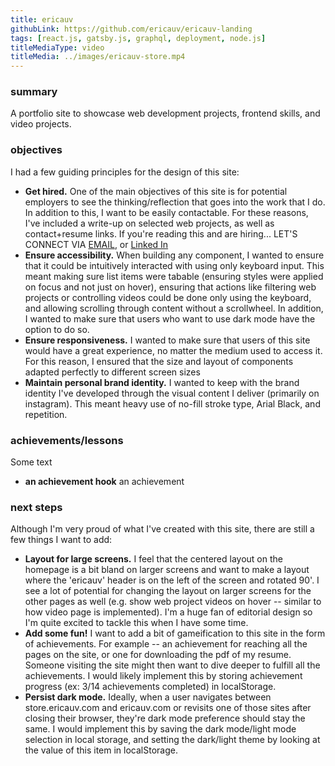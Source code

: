 ```yaml
---
title: ericauv
githubLink: https://github.com/ericauv/ericauv-landing
tags: [react.js, gatsby.js, graphql, deployment, node.js]
titleMediaType: video
titleMedia: ../images/ericauv-store.mp4
---
```


<div class="project-section">
  <h3 class="project-section-title">summary</h3>
  <div class="project-section-content">
    <p>
      A portfolio site to showcase web development projects, frontend skills,
      and video projects.
    </p>
  </div>
</div>
<div class="project-section">
  <h3 class="project-section-title">objectives</h3>
  <div class="project-section-content">
    <p>
      I had a few guiding principles for the design of this site:
    </p>
    <ul>
      <li>
        <strong>Get hired.</strong> One of the main objectives of this site is
        for potential employers to see the thinking/reflection that goes into
        the work that I do. In addition to this, I want to be easily
        contactable. For these reasons, I've included a write-up on selected web
        projects, as well as contact+resume links. If you're reading this and
        are hiring... LET'S CONNECT VIA <a href="mailto:e.auvaart">EMAIL</a>, or
        <a
          title="linked in"
          rel="noopener noreferrer"
          target="_blank"
          href="https://linkedin.com/in/eric-auvaart/"
          >Linked In
        </a>
      </li>
      <li>
        <strong>Ensure accessibility.</strong> When building any component, I
        wanted to ensure that it could be intuitively interacted with using only
        keyboard input. This meant making sure list items were tabable (ensuring
        styles were applied on focus and not just on hover), ensuring that
        actions like filtering web projects or controlling videos could be done
        only using the keyboard, and allowing scrolling through content without
        a scrollwheel. In addition, I wanted to make sure that users who want to
        use dark mode have the option to do so.
      </li>
      <li>
        <strong>Ensure responsiveness.</strong> I wanted to make sure that users
        of this site would have a great experience, no matter the medium used to
        access it. For this reason, I ensured that the size and layout of
        components adapted perfectly to different screen sizes
      </li>
      <li>
        <strong>Maintain personal brand identity.</strong> I wanted to keep with
        the brand identity I've developed through the visual content I deliver
        (primarily on instagram). This meant heavy use of no-fill stroke type,
        Arial Black, and repetition.
      </li>
    </ul>
  </div>
</div>
<div class="project-section">
  <h3 class="project-section-title">achievements/lessons</h3>
  <div class="project-section-content">
    <p>
      Some text
    </p>
    <ul>
      <li><strong>an achievement hook</strong> an achievement</li>
    </ul>
  </div>
</div>
<div class="project-section">
  <h3 class="project-section-title">next steps</h3>
  <div class="project-section-content">
    <p>
      Although I'm very proud of what I've created with this site, there are
      still a few things I want to add:
    </p>
    <ul>
      <li>
        <strong>Layout for large screens.</strong> I feel that the centered
        layout on the homepage is a bit bland on larger screens and want to make
        a layout where the 'ericauv' header is on the left of the screen and
        rotated 90'. I see a lot of potential for changing the layout on larger
        screens for the other pages as well (e.g. show web project videos on
        hover -- similar to how video page is implemented). I'm a huge fan of
        editorial design so I'm quite excited to tackle this when I have some
        time.
      </li>
      <li>
        <strong>Add some fun!</strong> I want to add a bit of gameification to
        this site in the form of achievements. For example -- an achievement for
        reaching all the pages on the site, or one for downloading the pdf of my
        resume. Someone visiting the site might then want to dive deeper to
        fulfill all the achievements. I would likely implement this by storing
        achievement progress (ex: 3/14 achievements completed) in localStorage.
      </li>
      <li>
        <strong>Persist dark mode.</strong> Ideally, when a user navigates between store.ericauv.com and ericauv.com or revisits one of those sites after closing their browser, they're dark mode preference should stay the same. I would implement this by saving the dark mode/light mode selection in local storage, and setting the dark/light theme by looking at the value of this item in localStorage.
      </li>
    </ul>
  </div>
</div>
